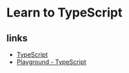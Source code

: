 # Learn to TypeScript

## links
- [TypeScript](https://www.typescriptlang.org/index.html)
- [Playground - TypeScript](https://www.typescriptlang.org/play/index.html)
